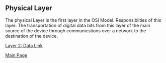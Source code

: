 ## Physical Layer 
The physical Layer is the first layer in the OSI Model. 
Responsibilties of this layer: The transportation of digital data bits from this layer of the main source of the device through communicstions over a network to the destination of the device.

[Layer 2: Data Link](https://github.com/HaileyJessee/FinalProject-OSI/blob/main/DataLinkLayer.md)

[Main Page](https://github.com/HaileyJessee/FinalProject-OSI)
